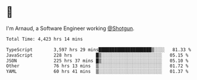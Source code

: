 # 👋

I'm Arnaud, a Software Engineer working [@Shotgun](https://shotgun.live).

<!--START_SECTION:waka-->

```txt
Total Time: 4,423 hrs 14 mins

TypeScript        3,597 hrs 29 mins████████████████████▒░░░░   81.33 %
JavaScript        228 hrs         █▒░░░░░░░░░░░░░░░░░░░░░░░   05.15 %
JSON              225 hrs 37 mins █▒░░░░░░░░░░░░░░░░░░░░░░░   05.10 %
Other             76 hrs 13 mins  ▒░░░░░░░░░░░░░░░░░░░░░░░░   01.72 %
YAML              60 hrs 41 mins  ▒░░░░░░░░░░░░░░░░░░░░░░░░   01.37 %
```

<!--END_SECTION:waka-->
